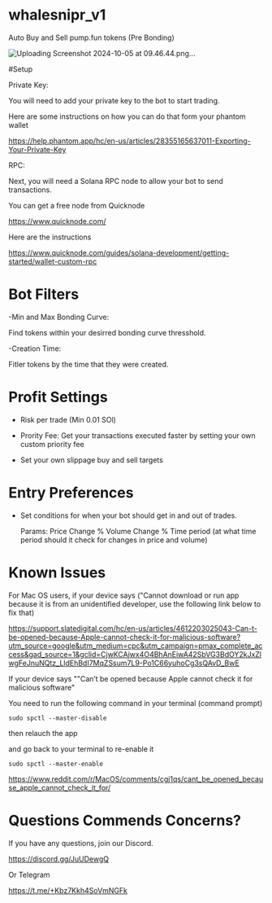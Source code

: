 # whalesnipr_v1
Auto Buy and Sell pump.fun tokens (Pre Bonding) 

![Uploading Screenshot 2024-10-05 at 09.46.44.png…]()





#Setup 


Private Key:

You will need to add your private key to the bot to start trading. 

Here are some instructions on how you can do that form your phantom wallet

https://help.phantom.app/hc/en-us/articles/28355165637011-Exporting-Your-Private-Key


RPC: 

Next, you will need a Solana RPC node to allow your bot to send transactions.  

You can get a free node from Quicknode 

https://www.quicknode.com/

Here are the instructions 

https://www.quicknode.com/guides/solana-development/getting-started/wallet-custom-rpc



# Bot Filters

-Min and Max Bonding Curve:

Find tokens within your desirred bonding curve thresshold. 

-Creation Time:

Fitler tokens by the time that they were created. 



# Profit Settings

- Risk per trade (Min 0.01 SOl)
- Prority Fee: Get your transactions executed faster by setting your own custom priority fee 

- Set your own slippage buy and sell targets 



# Entry Preferences 

- Set conditions for when your bot should get in and out of trades. 
 
    Params: 
    Price Change %
    Volume Change % 
    Time period (at what time period should  it check for changes in price and volume)


# Known Issues 

For Mac OS users, if your device says ("Cannot download or run app because it is from an unidentified developer, use the following link below to fix that) 

https://support.slatedigital.com/hc/en-us/articles/4612203025043-Can-t-be-opened-because-Apple-cannot-check-it-for-malicious-software?utm_source=google&utm_medium=cpc&utm_campaign=pmax_complete_access&gad_source=1&gclid=CjwKCAjwx4O4BhAnEiwA42SbVG3BdOY2kJxZlwgFeJnuNQtz_LldEhBdI7MqZSsum7L9-Po1C66yuhoCg3sQAvD_BwE

If your device says ""Can’t be opened because Apple cannot check it for malicious software"

You need to run the following command in your terminal (command prompt) 

`sudo spctl --master-disable`

then relauch the app 

and go back to your terminal to re-enable it 


`sudo spctl --master-enable`

https://www.reddit.com/r/MacOS/comments/cgj1qs/cant_be_opened_because_apple_cannot_check_it_for/


# Questions Commends Concerns? 

If you have any questions, join our Discord. 

https://discord.gg/JuUDewgQ

Or Telegram

https://t.me/+Kbz7Kkh4SoVmNGFk

